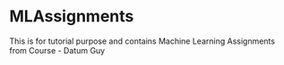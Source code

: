 # MLAssignments
This is for tutorial purpose and contains Machine Learning Assignments from Course  - Datum Guy
